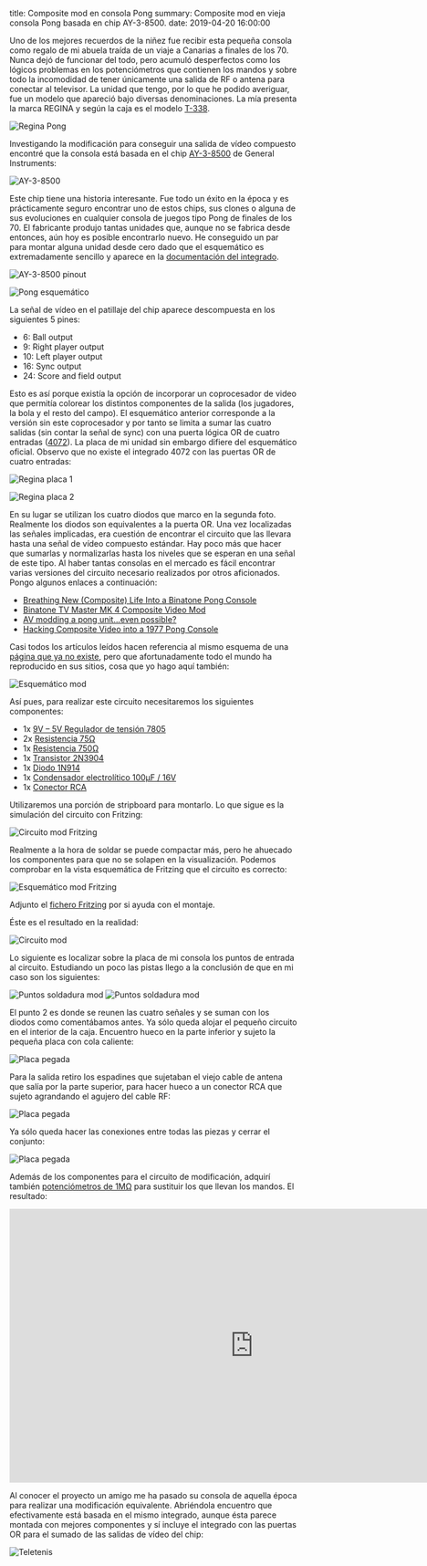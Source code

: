 title: Composite mod en consola Pong
summary: Composite mod en vieja consola Pong basada en chip AY-3-8500.
date: 2019-04-20 16:00:00

Uno de los mejores recuerdos de la niñez fue recibir esta pequeña consola como regalo de mi abuela traída de un viaje a Canarias a finales de los 70. Nunca dejó de funcionar del todo, pero acumuló desperfectos como los lógicos problemas en los potenciómetros que contienen los mandos y sobre todo la incomodidad de tener únicamente una salida de RF o antena para conectar al televisor. La unidad que tengo, por lo que he podido averiguar, fue un modelo que apareció bajo diversas denominaciones. La mía presenta la marca REGINA y según la caja es el modelo [T-338](http://www.old-computers.com/museum/computer.asp?st=1&c=685).

![Regina Pong](/images/posts/regina_pong.jpg)

Investigando la modificación para conseguir una salida de vídeo compuesto encontré que la consola está basada en el chip [AY-3-8500](https://en.wikipedia.org/wiki/AY-3-8500) de General Instruments:

![AY-3-8500](/images/posts/regina_pong_ay-3-8500.jpg)

Este chip tiene una historia interesante. Fue todo un éxito en la época y es prácticamente seguro encontrar uno de estos chips, sus clones o alguna de sus evoluciones en cualquier consola de juegos tipo Pong de finales de los 70. El fabricante produjo tantas unidades que, aunque no se fabrica desde entonces, aún hoy es posible encontrarlo nuevo. He conseguido un par para montar alguna unidad desde cero dado que el esquemático es extremadamente sencillo y aparece en la [documentación del integrado](/files/posts/GI-Games-reference-circuits-1978.pdf).

![AY-3-8500 pinout](/images/posts/regina_pong_ay-3-8500_pinout.jpg)

![Pong esquemático](/images/posts/regina_pong_esquematico.jpg)

La señal de vídeo en el patillaje del chip aparece descompuesta en los siguientes 5 pines:

* 6: Ball output
* 9: Right player output
* 10: Left player output
* 16: Sync output
* 24: Score and field output

Esto es así porque existía la opción de incorporar un coprocesador de video que permitía colorear los distintos componentes de la salida (los jugadores, la bola y el resto del campo). El esquemático anterior corresponde a la versión sin este coprocesador y por tanto se limita a sumar las cuatro salidas (sin contar la señal de sync) con una puerta lógica OR de cuatro entradas ([4072](https://upload.wikimedia.org/wikipedia/commons/f/f8/4072_Pinout.svg)). La placa de mi unidad sin embargo difiere del esquemático oficial. Observo que no existe el integrado 4072 con las puertas OR de cuatro entradas:

![Regina placa 1](/images/posts/regina_pong_placa1.jpg)

![Regina placa 2](/images/posts/regina_pong_placa2.jpg)

En su lugar se utilizan los cuatro diodos que marco en la segunda foto. Realmente los diodos son equivalentes a la puerta OR. Una vez localizadas las señales implicadas, era cuestión de encontrar el circuito que las llevara hasta una señal de vídeo compuesto estándar. Hay poco más que hacer que sumarlas y normalizarlas hasta los niveles que se esperan en una señal de este tipo. Al haber tantas consolas en el mercado es fácil encontrar varias versiones del circuito necesario realizados por otros aficionados. Pongo algunos enlaces a continuación:

* [Breathing New (Composite) Life Into a Binatone Pong Console](https://mrpjevans.com/binatone-composite-mod/)
* [Binatone TV Master MK 4 Composite Video Mod](https://www.petervis.com/gallery/Toys_and_Games/binatone-tv-master-mk-4-composite-video-mod/binatone-tv-master-mk-4-composite-video-mod.html)
* [AV modding a pong unit...even possible?](http://atariage.com/forums/topic/194029-av-modding-a-pong-uniteven-possible/#entry2469505)
* [Hacking Composite Video into a 1977 Pong Console](https://www.youtube.com/watch?v=7uTEthm7jqg)

Casi todos los artículos leídos hacen referencia al mismo esquema de una [página que ya no existe](http://www.pong-picture-page.de/catalog/product_info.php?products_id=1835), pero que afortunadamente todo el mundo ha reproducido en sus sitios, cosa que yo hago aquí también:

![Esquemático mod](/images/posts/regina_pong_esquematico_mod.gif)

Así pues, para realizar este circuito necesitaremos los siguientes componentes:

* 1x [9V – 5V Regulador de tensión 7805](https://www.aliexpress.com/item/10pcs-lot-L7805CV-L7805-7805-LM7805-KA7805-Voltage-Regulator-5V-TO-220-In-Stock/32892570189.html)
* 2x [Resistencia 75Ω](https://www.aliexpress.com/item/100pcs-1-4W-5-Carbon-Film-Resistor-68-75-82-91-100-ohm/32834081570.html)
* 1x [Resistencia 750Ω](https://www.aliexpress.com/item/100pcs-1-4W-5-Carbon-Film-Resistor-510-560-620-680-750-ohm/32834956196.html)
* 1x [Transistor 2N3904](https://www.aliexpress.com/item/100PCS-2N3904-TO-92-TO92-NPN-General-Purpose-Transistor-New-original/32843804468.html)
* 1x [Diodo 1N914](https://www.aliexpress.com/item/100Pcs-1N914-DO-35-High-Conductance-Fast-Diode/32224572752.html)
* 1x [Condensador electrolítico 100μF / 16V](https://www.aliexpress.com/item/20-10-5pcs-aluminum-electrolytic-capacitor-6-3V-10V-16V-25V-35V-10UF-100UF-1000UF-22UF/32964973366.html)
* 1x [Conector RCA](https://www.aliexpress.com/item/10pcs-Red-10pcs-Black-RCA-Panel-Mount-Connector-RCA-Female-Socket-RCA-Panel-Mount-Audio-Socket/32840529402.html)

Utilizaremos una porción de stripboard para montarlo. Lo que sigue es la simulación del circuito con Fritzing:

![Circuito mod Fritzing](/images/posts/regina_pong_composite_mod_bb.png)

Realmente a la hora de soldar se puede compactar más, pero he ahuecado los componentes para que no se solapen en la visualización. Podemos comprobar en la vista esquemática de Fritzing que el circuito es correcto:

![Esquemático mod Fritzing](/images/posts/regina_pong_composite_mod_esquematico.png)

Adjunto el [fichero Fritzing](/files/posts/regina_pong_composite_mod.fzz) por si ayuda con el montaje.

Éste es el resultado en la realidad:

![Circuito mod](/images/posts/regina_pong_mod_circuito1.jpg)

Lo siguiente es localizar sobre la placa de mi consola los puntos de entrada al circuito. Estudiando un poco las pistas llego a la conclusión de que en mi caso son los siguientes:

![Puntos soldadura mod](/images/posts/regina_pong_points1.jpg)
![Puntos soldadura mod](/images/posts/regina_pong_points2.jpg)

El punto 2 es donde se reunen las cuatro señales y se suman con los diodos como comentábamos antes. Ya sólo queda alojar el pequeño circuito en el interior de la caja. Encuentro hueco en la parte inferior y sujeto la pequeña placa con cola caliente:

![Placa pegada](/images/posts/regina_pong_placa_pegada.jpg)

Para la salida retiro los espadines que sujetaban el viejo cable de antena que salía por la parte superior, para hacer hueco a un conector RCA que sujeto agrandando el agujero del cable RF:

![Placa pegada](/images/posts/regina_pong_conector_RCA.jpg)

Ya sólo queda hacer las conexiones entre todas las piezas y cerrar el conjunto:

![Placa pegada](/images/posts/regina_pong_final.jpg)

Además de los componentes para el circuito de modificación, adquirí también [potenciómetros de 1MΩ](https://www.aliexpress.com/item/10PCS-WH148-Potentiometer-Kit-Single-Joint-B1K-2K-5K-10K-20K-50K-100K-250K-500K-1M/32908524525.html) para sustituir los que llevan los mandos. El resultado:

<iframe width="853" height="480" src="https://www.youtube.com/embed/OedojdkP4_E" frameborder="0" allow="accelerometer; autoplay; encrypted-media; gyroscope; picture-in-picture" allowfullscreen></iframe>

Al conocer el proyecto un amigo me ha pasado su consola de aquella época para realizar una modificación equivalente. Abriéndola encuentro que efectivamente está basada en el mismo integrado, aunque ésta parece montada con mejores componentes y sí incluye el integrado con las puertas OR para el sumado de las salidas de vídeo del chip:

![Teletenis](/images/posts/regina_pong_teletenis_jorge.jpg)
